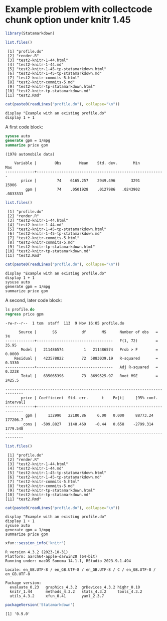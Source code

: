 Example problem with collectcode chunk option under knitr 1.45
================

``` r
library(Statamarkdown)
```

``` r
list.files()
```

     [1] "profile.do"                            
     [2] "render.R"                              
     [3] "test2-knitr-1-44.html"                 
     [4] "test2-knitr-1-44.md"                   
     [5] "test2-knitr-1-45-tp-statamarkdown.html"
     [6] "test2-knitr-1-45-tp-statamarkdown.md"  
     [7] "test2-knitr-commits-5.html"            
     [8] "test2-knitr-commits-5.md"              
     [9] "test2-knitr-tp-statamarkdown.html"     
    [10] "test2-knitr-tp-statamarkdown.md"       
    [11] "test2.Rmd"                             

``` r
cat(paste0(readLines("profile.do"), collapse="\n"))
```

    display "Example with an existing profile.do"
    display 1 + 1

A first code block:

``` stata
sysuse auto
generate gpm = 1/mpg
summarize price gpm
```

    (1978 automobile data)

        Variable |        Obs        Mean    Std. dev.       Min        Max
    -------------+---------------------------------------------------------
           price |         74    6165.257    2949.496       3291      15906
             gpm |         74    .0501928    .0127986   .0243902   .0833333

``` r
list.files()
```

     [1] "profile.do"                            
     [2] "render.R"                              
     [3] "test2-knitr-1-44.html"                 
     [4] "test2-knitr-1-44.md"                   
     [5] "test2-knitr-1-45-tp-statamarkdown.html"
     [6] "test2-knitr-1-45-tp-statamarkdown.md"  
     [7] "test2-knitr-commits-5.html"            
     [8] "test2-knitr-commits-5.md"              
     [9] "test2-knitr-tp-statamarkdown.html"     
    [10] "test2-knitr-tp-statamarkdown.md"       
    [11] "test2.Rmd"                             

``` r
cat(paste0(readLines("profile.do"), collapse="\n"))
```

    display "Example with an existing profile.do"
    display 1 + 1
    sysuse auto
    generate gpm = 1/mpg
    summarize price gpm

A second, later code block:

``` stata
ls profile.do
regress price gpm
```

    -rw-r--r--  1 tom  staff  113  9 Nov 16:05 profile.do

          Source |       SS           df       MS      Number of obs   =        74
    -------------+----------------------------------   F(1, 72)        =     35.95
           Model |   211486574         1   211486574   Prob > F        =    0.0000
        Residual |   423578822        72  5883039.19   R-squared       =    0.3330
    -------------+----------------------------------   Adj R-squared   =    0.3238
           Total |   635065396        73  8699525.97   Root MSE        =    2425.5

    ------------------------------------------------------------------------------
           price | Coefficient  Std. err.      t    P>|t|     [95% conf. interval]
    -------------+----------------------------------------------------------------
             gpm |     132990   22180.86     6.00   0.000     88773.24    177206.7
           _cons |  -509.8827   1148.469    -0.44   0.658    -2799.314    1779.548
    ------------------------------------------------------------------------------

``` r
list.files()
```

     [1] "profile.do"                            
     [2] "render.R"                              
     [3] "test2-knitr-1-44.html"                 
     [4] "test2-knitr-1-44.md"                   
     [5] "test2-knitr-1-45-tp-statamarkdown.html"
     [6] "test2-knitr-1-45-tp-statamarkdown.md"  
     [7] "test2-knitr-commits-5.html"            
     [8] "test2-knitr-commits-5.md"              
     [9] "test2-knitr-tp-statamarkdown.html"     
    [10] "test2-knitr-tp-statamarkdown.md"       
    [11] "test2.Rmd"                             

``` r
cat(paste0(readLines("profile.do"), collapse="\n"))
```

    display "Example with an existing profile.do"
    display 1 + 1
    sysuse auto
    generate gpm = 1/mpg
    summarize price gpm

``` r
xfun::session_info('knitr')
```

    R version 4.3.2 (2023-10-31)
    Platform: aarch64-apple-darwin20 (64-bit)
    Running under: macOS Sonoma 14.1.1, RStudio 2023.9.1.494

    Locale: en_GB.UTF-8 / en_GB.UTF-8 / en_GB.UTF-8 / C / en_GB.UTF-8 / en_GB.UTF-8

    Package version:
      evaluate_0.23   graphics_4.3.2  grDevices_4.3.2 highr_0.10     
      knitr_1.44      methods_4.3.2   stats_4.3.2     tools_4.3.2    
      utils_4.3.2     xfun_0.41       yaml_2.3.7     

``` r
packageVersion('Statamarkdown')
```

    [1] '0.9.0'

